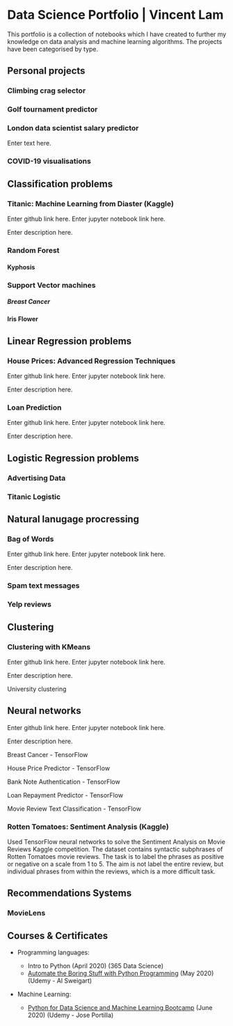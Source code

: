 # Data Science Portfolio | Vincent Lam
This portfolio is a collection of notebooks which I have created to further my knowledge on data analysis and machine learning algorithms. The projects have been categorised by type.

## Personal projects
### Climbing crag selector

### Golf tournament predictor

### London data scientist salary predictor
Enter text here.

### COVID-19 visualisations


## Classification problems
### Titanic: Machine Learning from Diaster (Kaggle)
Enter github link here. Enter jupyter notebook link here.

Enter description here.

### Random Forest

#### Kyphosis

### Support Vector machines

##### Breast Cancer

#### Iris Flower

## Linear Regression problems
### House Prices: Advanced Regression Techniques
Enter github link here. Enter jupyter notebook link here.

Enter description here.

### Loan Prediction
Enter github link here. Enter jupyter notebook link here.

Enter description here.

## Logistic Regression problems
### Advertising Data

### Titanic Logistic


## Natural lanugage procressing
### Bag of Words
Enter github link here. Enter jupyter notebook link here.

Enter description here.

### Spam text messages

### Yelp reviews

## Clustering
### Clustering with KMeans
Enter github link here. Enter jupyter notebook link here.

Enter description here.

University clustering

## Neural networks
Enter github link here. Enter jupyter notebook link here.

Enter description here.

Breast Cancer - TensorFlow

House Price Predictor - TensorFlow

Bank Note Authentication - TensorFlow

Loan Repayment Predictor - TensorFlow

Movie Review Text Classification - TensorFlow


### Rotten Tomatoes: Sentiment Analysis (Kaggle)
Used TensorFlow neural networks to solve the Sentiment Analysis on Movie Reviews Kaggle competition. The dataset contains syntactic subphrases of Rotten Tomatoes movie reviews. The task is to label the phrases as positive or negative on a scale from 1 to 5. The aim is not label the entire review, but individual phrases from within the reviews, which is a more difficult task.

## Recommendations Systems
### MovieLens 

## Courses & Certificates
* Programming languages:
  * Intro to Python (April 2020) (365 Data Science)
  * [Automate the Boring Stuff with Python Programming](https://www.udemy.com/certificate/UC-4dd14984-5141-4d50-8d38-dfe7af4906b1/) (May 2020) (Udemy - Al Sweigart)
  
* Machine Learning:
  * [Python for Data Science and Machine Learning Bootcamp](https://www.udemy.com/certificate/UC-70ca0a85-cd1a-487c-9795-7686a89c1827/) (June 2020) (Udemy - Jose Portilla)
